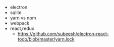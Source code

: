 - electron
- sqlite
- yarn vs npm
- webpack
- react,redux
  - https://github.com/subeesh/electron-react-todo/blob/master/yarn.lock
